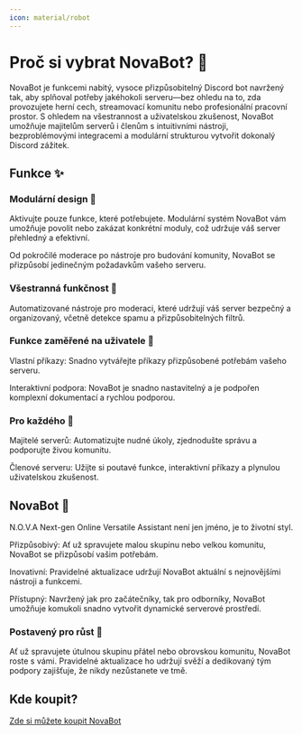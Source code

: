 ```yaml
---
icon: material/robot
---
```


# Proč si vybrat NovaBot? 🤖

NovaBot je funkcemi nabitý, vysoce přizpůsobitelný Discord bot navržený tak, aby splňoval potřeby jakéhokoli serveru—bez ohledu na to, zda provozujete herní cech, streamovací komunitu nebo profesionální pracovní prostor. S ohledem na všestrannost a uživatelskou zkušenost, NovaBot umožňuje majitelům serverů i členům s intuitivními nástroji, bezproblémovými integracemi a modulární strukturou vytvořit dokonalý Discord zážitek.

## Funkce ✨

### Modulární design 🧩

Aktivujte pouze funkce, které potřebujete. Modulární systém NovaBot vám umožňuje povolit nebo zakázat konkrétní moduly, což udržuje váš server přehledný a efektivní.

Od pokročilé moderace po nástroje pro budování komunity, NovaBot se přizpůsobí jedinečným požadavkům vašeho serveru.

### Všestranná funkčnost 🔄

Automatizované nástroje pro moderaci, které udržují váš server bezpečný a organizovaný, včetně detekce spamu a přizpůsobitelných filtrů.

### Funkce zaměřené na uživatele 👤

Vlastní příkazy: Snadno vytvářejte příkazy přizpůsobené potřebám vašeho serveru.

Interaktivní podpora: NovaBot je snadno nastavitelný a je podpořen komplexní dokumentací a rychlou podporou.

### Pro každého 🌟

Majitelé serverů: Automatizujte nudné úkoly, zjednodušte správu a podporujte živou komunitu.

Členové serveru: Užijte si poutavé funkce, interaktivní příkazy a plynulou uživatelskou zkušenost.

## NovaBot 🤖

N.O.V.A Next-gen Online Versatile Assistant není jen jméno, je to životní styl.

Přizpůsobivý: Ať už spravujete malou skupinu nebo velkou komunitu, NovaBot se přizpůsobí vašim potřebám.

Inovativní: Pravidelné aktualizace udržují NovaBot aktuální s nejnovějšími nástroji a funkcemi.

Přístupný: Navržený jak pro začátečníky, tak pro odborníky, NovaBot umožňuje komukoli snadno vytvořit dynamické serverové prostředí.

### Postavený pro růst 🚀
Ať už spravujete útulnou skupinu přátel nebo obrovskou komunitu, NovaBot roste s vámi. Pravidelné aktualizace ho udržují svěží a dedikovaný tým podpory zajišťuje, že nikdy nezůstanete ve tmě.

## Kde koupit?
[Zde si můžete koupit NovaBot](https://builtbybit.com/resources/novabot.58355)